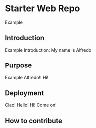 # Starter Web Repo

Example

## Introduction

Example Introduction: My name is Alfredo

## Purpose

Example Alfredo!! Hi!

## Deployment

Ciao! Hello! Hi! Come on!


## How to contribute